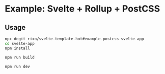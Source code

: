 # Example: Svelte + Rollup + PostCSS

## Usage

```bash
npx degit rixo/svelte-template-hot#example-postcss svelte-app
cd svelte-app
npm install

npm run build

npm run dev
```
